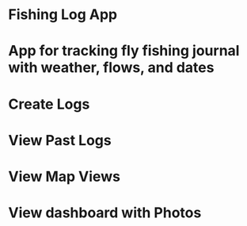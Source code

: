 ﻿# Fishing Log App
# App for tracking fly fishing journal with weather, flows, and dates
# Create Logs
# View Past Logs
# View Map Views
# View dashboard with Photos 
